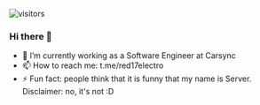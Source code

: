 ![visitors](https://visitor-badge.glitch.me/badge?page_id=red17electro.red17electro)

### Hi there 👋
- 🔭 I’m currently working as a Software Engineer at Carsync
- 📫 How to reach me: t.me/red17electro
- ⚡ Fun fact: people think that it is funny that my name is Server. Disclaimer: no, it's not :D 

<!--
**red17electro/red17electro** is a ✨ _special_ ✨ repository because its `README.md` (this file) appears on your GitHub profile.

Here are some ideas to get you started:

- 🔭 I’m currently working on ...
- 🌱 I’m currently learning ...
- 👯 I’m looking to collaborate on ...
- 🤔 I’m looking for help with ...
- 💬 Ask me about ...
- 📫 How to reach me: ...
- 😄 Pronouns: ...
- ⚡ Fun fact: ...
-->
